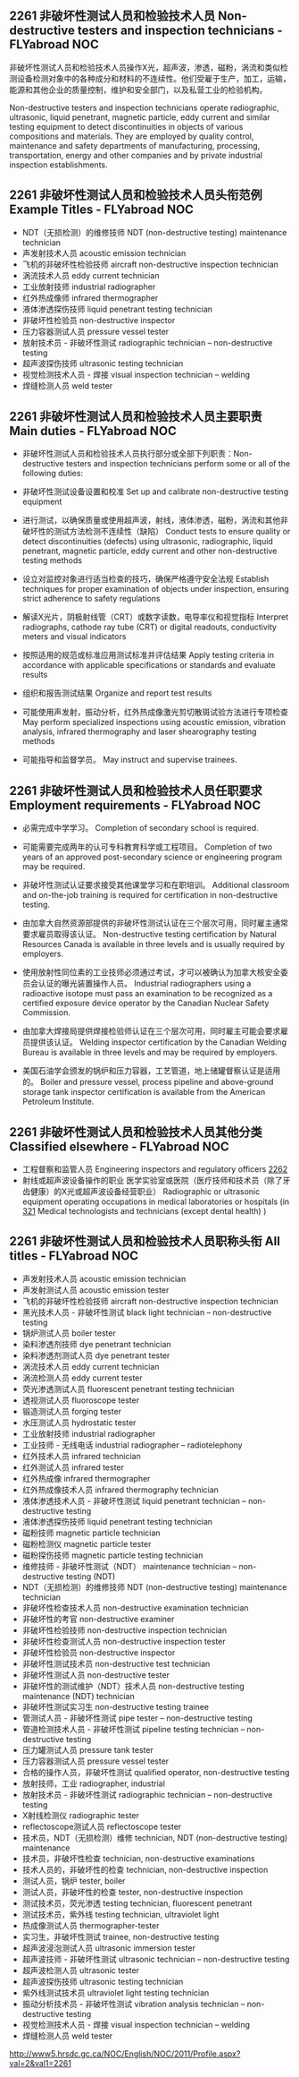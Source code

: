 ## 2261 非破坏性测试人员和检验技术人员 Non-destructive testers and inspection technicians - FLYabroad NOC

非破坏性测试人员和检验技术人员操作X光，超声波，渗透，磁粉，涡流和类似检测设备检测对象中的各种成分和材料的不连续性。他们受雇于生产，加工，运输，能源和其他企业的质量控制，维护和安全部门，以及私营工业的检验机构。

Non-destructive testers and inspection technicians operate radiographic, ultrasonic, liquid penetrant, magnetic particle, eddy current and similar testing equipment to detect discontinuities in objects of various compositions and materials. They are employed by quality control, maintenance and safety departments of manufacturing, processing, transportation, energy and other companies and by private industrial inspection establishments.

## 2261 非破坏性测试人员和检验技术人员头衔范例 Example Titles - FLYabroad NOC

* NDT（无损检测）的维修技师 NDT (non-destructive testing) maintenance technician
* 声发射技术人员 acoustic emission technician
* 飞机的非破坏性检验技师 aircraft non-destructive inspection technician
* 涡流技术人员 eddy current technician
* 工业放射技师 industrial radiographer
* 红外热成像师 infrared thermographer
* 液体渗透探伤技师 liquid penetrant testing technician
* 非破坏性检验员 non-destructive inspector
* 压力容器测试人员 pressure vessel tester
* 放射技术员 - 非破坏性测试 radiographic technician – non-destructive testing
* 超声波探伤技师 ultrasonic testing technician
* 视觉检测技术人员 - 焊接 visual inspection technician – welding
* 焊缝检测人员 weld tester

## 2261 非破坏性测试人员和检验技术人员主要职责 Main duties - FLYabroad NOC

* 非破坏性测试人员和检验技术人员执行部分或全部下列职责：Non-destructive testers and inspection technicians perform some or all of the following duties:

* 非破坏性测试设备设置和校准
Set up and calibrate non-destructive testing equipment

* 进行测试，以确保质量或使用超声波，射线，液体渗透，磁粉，涡流和其他非破坏性的测试方法检测不连续性（缺陷）
Conduct tests to ensure quality or detect discontinuities (defects) using ultrasonic, radiographic, liquid penetrant, magnetic particle, eddy current and other non-destructive testing methods

* 设立对监控对象进行适当检查的技巧，确保严格遵守安全法规
Establish techniques for proper examination of objects under inspection, ensuring strict adherence to safety regulations

* 解读X光片，阴极射线管（CRT）或数字读数，电导率仪和视觉指标
Interpret radiographs, cathode ray tube (CRT) or digital readouts, conductivity meters and visual indicators

* 按照适用的规范或标准应用测试标准并评估结果
Apply testing criteria in accordance with applicable specifications or standards and evaluate results

* 组织和报告测试结果
Organize and report test results

* 可能使用声发射，振动分析，红外热成像激光剪切散斑试验方法进行专项检查
May perform specialized inspections using acoustic emission, vibration analysis, infrared thermography and laser shearography testing methods

* 可能指导和监督学员。
May instruct and supervise trainees.

## 2261 非破坏性测试人员和检验技术人员任职要求 Employment requirements - FLYabroad NOC

* 必需完成中学学习。
Completion of secondary school is required.

* 可能需要完成两年的认可专科教育科学或工程项目。
Completion of two years of an approved post-secondary science or engineering program may be required.

* 非破坏性测试认证要求接受其他课堂学习和在职培训。
Additional classroom and on-the-job training is required for certification in non-destructive testing.

* 由加拿大自然资源部提供的非破坏性测试认证在三个层次可用，同时雇主通常要求雇员取得该认证。
Non-destructive testing certification by Natural Resources Canada is available in three levels and is usually required by employers.

* 使用放射性同位素的工业技师必须通过考试，才可以被确认为加拿大核安全委员会认证的曝光装置操作人员。
Industrial radiographers using a radioactive isotope must pass an examination to be recognized as a certified exposure device operator by the Canadian Nuclear Safety Commission.

* 由加拿大焊接局提供焊接检验师认证在三个层次可用，同时雇主可能会要求雇员提供该认证。
Welding inspector certification by the Canadian Welding Bureau is available in three levels and may be required by employers.

* 美国石油学会颁发的锅炉和压力容器，工艺管道，地上储罐督察认证是适用的。
Boiler and pressure vessel, process pipeline and above-ground storage tank inspector certification is available from the American Petroleum Institute.

## 2261 非破坏性测试人员和检验技术人员其他分类 Classified elsewhere - FLYabroad NOC

* 工程督察和监管人员 Engineering inspectors and regulatory officers [2262](2262)
* 射线或超声波设备操作的职业 医学实验室或医院（医疗技师和技术员（除了牙齿健康）的X光或超声波设备经营职业） Radiographic or ultrasonic equipment operating occupations in medical laboratories or hospitals (in [321](321) Medical technologists and technicians (except dental health) )

## 2261 非破坏性测试人员和检验技术人员职称头衔 All titles - FLYabroad NOC

* 声发射技术人员 acoustic emission technician
* 声发射测试人员 acoustic emission tester
* 飞机的非破坏性检验技师 aircraft non-destructive inspection technician
* 黑光技术人员 - 非破坏性测试 black light technician – non-destructive testing
* 锅炉测试人员 boiler tester
* 染料渗透剂技师 dye penetrant technician
* 染料渗透剂测试人员 dye penetrant tester
* 涡流技术人员 eddy current technician
* 涡流检测人员 eddy current tester
* 荧光渗透测试人员 fluorescent penetrant testing technician
* 透视测试人员 fluoroscope tester
* 锻造测试人员 forging tester
* 水压测试人员 hydrostatic tester
* 工业放射技师 industrial radiographer
* 工业技师 - 无线电话 industrial radiographer – radiotelephony
* 红外技术人员 infrared technician
* 红外测试人员 infrared tester
* 红外热成像 infrared thermographer
* 红外热成像技术人员 infrared thermography technician
* 液体渗透技术人员 - 非破坏性测试 liquid penetrant technician – non-destructive testing
* 液体渗透探伤技师 liquid penetrant testing technician
* 磁粉技师 magnetic particle technician
* 磁粉检测仪 magnetic particle tester
* 磁粉探伤技师 magnetic particle testing technician
* 维修技师 - 非破坏性测试（NDT） maintenance technician – non-destructive testing (NDT)
* NDT（无损检测）的维修技师 NDT (non-destructive testing) maintenance technician
* 非破坏性检查技术人员 non-destructive examination technician
* 非破坏性的考官 non-destructive examiner
* 非破坏性检验技师 non-destructive inspection technician
* 非破坏性检查测试人员 non-destructive inspection tester
* 非破坏性检验员 non-destructive inspector
* 非破坏性测试技术员 non-destructive test technician
* 非破坏性测试人员 non-destructive tester
* 非破坏性的测试维护（NDT）技术人员 non-destructive testing maintenance (NDT) technician
* 非破坏性测试实习生 non-destructive testing trainee
* 管测试人员 - 非破坏性测试 pipe tester – non-destructive testing
* 管道检测技术人员 - 非破坏性测试 pipeline testing technician – non-destructive testing
* 压力罐测试人员 pressure tank tester
* 压力容器测试人员 pressure vessel tester
* 合格的操作人员，非破坏性测试 qualified operator, non-destructive testing
* 放射技师，工业 radiographer, industrial
* 放射技术员 - 非破坏性测试 radiographic technician – non-destructive testing
* X射线检测仪 radiographic tester
* reflectoscope测试人员 reflectoscope tester
* 技术员，NDT（无损检测）维修 technician, NDT (non-destructive testing) maintenance
* 技术员，非破坏性检查 technician, non-destructive examinations
* 技术人员的，非破坏性的检查 technician, non-destructive inspection
* 测试人员，锅炉 tester, boiler
* 测试人员，非破坏性的检查 tester, non-destructive inspection
* 测试技术员，荧光渗透 testing technician, fluorescent penetrant
* 测试技术员，紫外线 testing technician, ultraviolet light
* 热成像测试人员 thermographer-tester
* 实习生，非破坏性测试 trainee, non-destructive testing
* 超声波浸泡测试人员 ultrasonic immersion tester
* 超声波技师 - 非破坏性测试 ultrasonic technician – non-destructive testing
* 超声波检测人员 ultrasonic tester
* 超声波探伤技师 ultrasonic testing technician
* 紫外线测试技术员 ultraviolet light testing technician
* 振动分析技术员 - 非破坏性测试 vibration analysis technician – non-destructive testing
* 视觉检测技术人员 - 焊接 visual inspection technician – welding
* 焊缝检测人员 weld tester

http://www5.hrsdc.gc.ca/NOC/English/NOC/2011/Profile.aspx?val=2&val1=2261